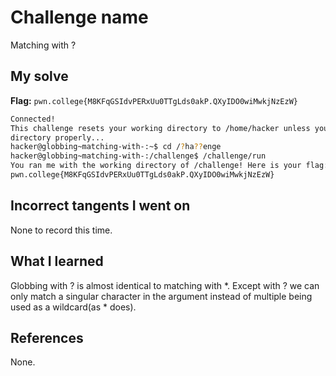 # Challenge name
Matching with ?

## My solve
**Flag:** `pwn.college{M8KFqGSIdvPERxUu0TTgLds0akP.QXyIDO0wiMwkjNzEzW}`

```bash
Connected!                                                                        
This challenge resets your working directory to /home/hacker unless you change 
directory properly...
hacker@globbing~matching-with-:~$ cd /?ha??enge
hacker@globbing~matching-with-:/challenge$ /challenge/run
You ran me with the working directory of /challenge! Here is your flag:
pwn.college{M8KFqGSIdvPERxUu0TTgLds0akP.QXyIDO0wiMwkjNzEzW}
```

## Incorrect tangents I went on
None to record this time.

## What I learned
Globbing with ? is almost identical to matching with *. Except with ? we can only match a singular character in the argument instead of multiple being used as a wildcard(as * does).

## References
None.